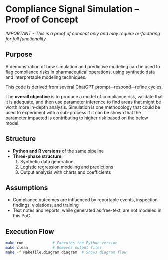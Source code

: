 # Compliance Signal Simulation – Proof of Concept

_IMPORTANT - This is a proof of concept only and may require re-factoring for full functionality_

## Purpose
A demonstration of how simulation and predictive modeling can be used to flag compliance risks in pharmaceutical operations, using synthetic data and interpretable modeling techniques.

This code is derived from several ChatGPT prompt--respond--refine cycles.

The **overall objective** is to produce a model of compliance risk, validate that it is adequate, and then use parameter inference to find areas that might be worth more in-depth analysis. Simulation is one methodology that could be used to experiment with a sub-process if it can be shown that the parameter impacted is contributing to higher risk based on the below model.

## Structure
- **Python and R versions** of the same pipeline
- **Three-phase structure**:
  1. Synthetic data generation
  2. Logistic regression modeling and predictions
  3. Output analysis with charts and coefficients

## Assumptions
- Compliance outcomes are influenced by reportable events, inspection findings, violations, and training
- Text notes and reports, while generated as free-text, are not modeled in this PoC

## Execution Flow
```bash
make run             # Executes the Python version
make clean           # Removes output files
make -f Makefile.diagram diagram  # Shows diagram flow
```

